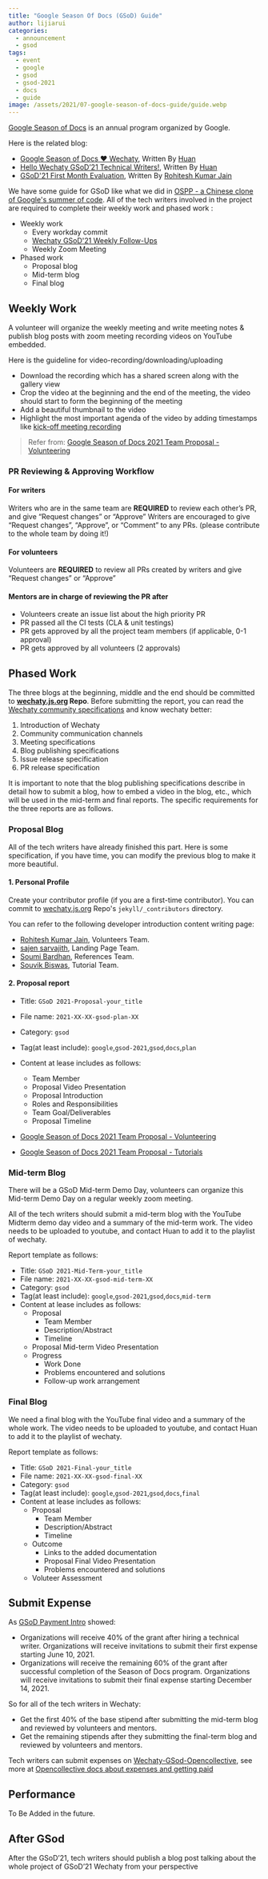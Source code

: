```yaml
---
title: "Google Season Of Docs (GSoD) Guide"
author: lijiarui
categories:
  - announcement
  - gsod
tags:
  - event
  - google
  - gsod
  - gsod-2021
  - docs
  - guide
image: /assets/2021/07-google-season-of-docs-guide/guide.webp
---
```


[Google Season of Docs](https://developers.google.com/season-of-docs) is an annual program organized by Google.

Here is the related blog:

- [Google Season of Docs ❤️ Wechaty](https://wechaty.js.org/2021/04/30/google-season-of-docs/), Written By [Huan](https://wechaty.js.org/contributors/huan/)
- [Hello Wechaty GSoD’21 Technical Writers!](https://wechaty.js.org/2021/05/08/gsod-2021-selected-technical-writers/), Written By [Huan](https://wechaty.js.org/contributors/huan/)
- [GSoD'21 First Month Evaluation](https://wechaty.js.org/2021/06/22/gsod-2021-first-month-evaluation/), Written By [Rohitesh Kumar Jain](https://wechaty.js.org/contributors/rohitesh-kumar-jain)

We have some guide for GSoD like what we did in [OSPP - a Chinese clone of Google's summer of code](https://wechaty.js.org/2021/06/24/summer-wechaty-guide/). All of the tech writers involved in the project are required to complete their weekly work and phased work :

- Weekly work
  - Every workday commit
  - [Wechaty GSoD'21 Weekly Follow-Ups](https://docs.google.com/spreadsheets/d/1QglSl5JuZuVom84Or8yGhHb3_YbRMDBPgccxoMmnBa0/edit#gid=978979489)
  - Weekly Zoom Meeting
- Phased work
  - Proposal blog
  - Mid-term blog
  - Final blog

## Weekly Work

A volunteer will organize the weekly meeting and write meeting notes & publish blog posts with zoom meeting recording videos on YouTube embedded.

Here is the guideline for video-recording/downloading/uploading

- Download the recording which has a shared screen along with the gallery view
- Crop the video at the beginning and the end of the meeting, the video should start to form the beginning of the meeting
- Add a beautiful thumbnail to the video
- Highlight the most important agenda of the video by adding timestamps like [kick-off meeting recording](https://www.youtube.com/watch?v=hTkM_XPpFfU)

> Refer from: [Google Season of Docs 2021 Team Proposal - Volunteering](https://wechaty.js.org/2021/05/12/gsod-2021-volunteering-proposal/)

### PR Reviewing & Approving Workflow

#### For writers

Writers who are in the same team are **REQUIRED** to review each other’s PR, and give “Request changes” or “Approve”
Writers are encouraged to give “Request changes”, “Approve”, or “Comment” to any PRs. (please contribute to the whole team by doing it!)

#### For volunteers

Volunteers are **REQUIRED** to review all PRs created by writers and give “Request changes” or “Approve”

#### Mentors are in charge of reviewing the PR after

- Volunteers create an issue list about the high priority PR
- PR passed all the CI tests (CLA & unit testings)
- PR gets approved by all the project team members (if applicable, 0-1 approval)
- PR gets approved by all volunteers (2 approvals)

## Phased Work

The three blogs at the beginning, middle and the end should be committed to **[wechaty.js.org](https://github.com/wechaty/wechaty.js.org) Repo**. Before submitting the report, you can read the [Wechaty community specifications](https://wechaty.js.org/2021/06/23/the-wechaty-way/) and know wechaty better:

1. Introduction of Wechaty
1. Community communication channels
1. Meeting specifications
1. Blog publishing specifications
1. Issue release specification
1. PR release specification

It is important to note that the blog publishing specifications describe in detail how to submit a blog, how to embed a video in the blog, etc., which will be used in the mid-term and final reports. The specific requirements for the three reports are as follows.

### Proposal Blog

All of the tech writers have already finished this part. Here is some specification, if you have time, you can modify the previous blog to make it more beautiful.

#### 1. Personal Profile

Create your contributor profile (if you are a first-time contributor). You can commit to [wechaty.js.org](https://github.com/wechaty/wechaty.js.org) Repo's `jekyll/_contributors` directory.

You can refer to the following developer introduction content writing page:

- [Rohitesh Kumar Jain](https://wechaty.js.org/contributors/rohitesh-kumar-jain/), Volunteers Team.
- [sajen sarvajith](http://wechaty.js.org/contributors/sajenjeshan1222/), Landing Page Team.
- [Soumi Bardhan](http://wechaty.js.org/contributors/soumi7/), References Team.
- [Souvik Biswas](http://wechaty.js.org/contributors/sbis04/), Tutorial Team.

#### 2. Proposal report

- Title: `GSoD 2021-Proposal-your_title`
- File name: `2021-XX-XX-gsod-plan-XX`
- Category: `gsod`
- Tag(at least include): `google`,`gsod-2021`,`gsod`,`docs`,`plan`
- Content at lease includes as follows:
  - Team Member
  - Proposal Video Presentation
  - Proposal Introduction
  - Roles and Responsibilities
  - Team Goal/Deliverables
  - Proposal Timeline

- [Google Season of Docs 2021 Team Proposal - Volunteering](https://wechaty.js.org/2021/05/12/gsod-2021-volunteering-proposal/)
- [Google Season of Docs 2021 Team Proposal - Tutorials](https://wechaty.js.org/2021/05/11/gsod-2021-team-proposal-tutorials/)

### Mid-term Blog

There will be a GSoD Mid-term Demo Day, volunteers can organize this Mid-term Demo Day on a regular weekly zoom meeting.

All of the tech writers should submit a mid-term blog with the YouTube Midterm demo day video and a summary of the mid-term work. The video needs to be uploaded to youtube, and contact Huan to add it to the playlist of wechaty.

Report template as follows:

- Title: `GSoD 2021-Mid-Term-your_title`
- File name: `2021-XX-XX-gsod-mid-term-XX`
- Category: `gsod`
- Tag(at least include): `google`,`gsod-2021`,`gsod`,`docs`,`mid-term`
- Content at lease includes as follows:
  - Proposal
    - Team Member
    - Description/Abstract
    - Timeline
  - Proposal Mid-term Video Presentation
  - Progress
    - Work Done
    - Problems encountered and solutions
    - Follow-up work arrangement

### Final Blog

We need a final blog with the YouTube final video and a summary of the whole work. The video needs to be uploaded to youtube, and contact Huan to add it to the playlist of wechaty.

Report template as follows:

- Title: `GSoD 2021-Final-your_title`
- File name: `2021-XX-XX-gsod-final-XX`
- Category: `gsod`
- Tag(at least include): `google`,`gsod-2021`,`gsod`,`docs`,`final`
- Content at lease includes as follows:
  - Proposal
    - Team Member
    - Description/Abstract
    - Timeline
  - Outcome
    - Links to the added documentation
    - Proposal Final Video Presentation
    - Problems encountered and solutions
  - Voluteer Assessment

## Submit Expense

As [GSoD Payment Intro](https://developers.google.com/season-of-docs/docs/org-payments) showed:

- Organizations will receive 40% of the grant after hiring a technical writer. Organizations will receive invitations to submit their first expense starting June 10, 2021.
- Organizations will receive the remaining 60% of the grant after successful completion of the Season of Docs program. Organizations will receive invitations to submit their final expense starting December 14, 2021.

So for all of the tech writers in Wechaty:

- Get the first 40% of the base stipend after submitting the mid-term blog and reviewed by volunteers and mentors.
- Get the remaining stipends after they submitting the final-term blog and reviewed by volunteers and mentors.

Tech writers can submit expenses on [Wechaty-GSod-Opencollective](https://opencollective.com/google-season-of-docs/expenses/new), see more at [Opencollective docs about expenses and getting paid](https://docs.opencollective.com/help/expenses-and-getting-paid/expenses)

## Performance

To Be Added in the future.

## After GSod

After the GSoD’21, tech writers should publish a blog post talking about the whole project of GSoD’21 Wechaty from your perspective
